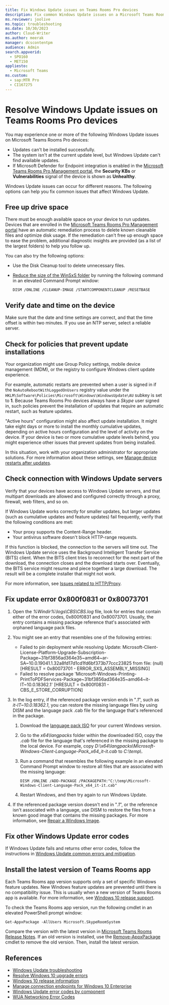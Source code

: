 ```yaml
---
title: Fix Windows Update issues on Teams Rooms Pro devices
description: Fix common Windows Update issues on a Microsoft Teams Rooms Pro device.
ms.reviewer: joolive
ms.topic: troubleshooting
ms.date: 10/30/2023
author: Cloud-Writer
ms.author: meerak
manager: dcscontentpm
audience: Admin
search.appverid: 
  - SPO160
  - MET150
appliesto: 
  - Microsoft Teams
ms.custom: 
  - sap:MTR Pro
  - CI167275
---
```

# Resolve Windows Update issues on Teams Rooms Pro devices

You may experience one or more of the following Windows Update issues on Microsoft Teams Rooms Pro devices:

- Updates can't be installed successfully.
- The system isn't at the current update level, but Windows Update can't find available updates.
- If Microsoft Defender for Endpoint integration is enabled in the [Microsoft Teams Rooms Pro Management portal](https://portal.rooms.microsoft.com/), the **Security KBs** or **Vulnerabilities** signal of the device is shown as **Unhealthy**.

Windows Update issues can occur for different reasons. The following options can help you fix common issues that affect Windows Update.

## Free up drive space

There must be enough available space on your device to run updates. Devices that are enrolled in the [Microsoft Teams Rooms Pro Management portal](https://portal.rooms.microsoft.com/) have an automatic remediation process to delete known cleanable files and optimize disk usage. If the remediation can't free up enough space to ease the problem, additional diagnostic insights are provided (as a list of the largest folders) to help you follow up.

You can also try the following options:

- Use the Disk Cleanup tool to delete unnecessary files.
- [Reduce the size of the WinSxS folder](/windows-hardware/manufacture/desktop/clean-up-the-winsxs-folder) by running the following command in an elevated Command Prompt window:

   ```console
   DISM /ONLINE /CLEANUP-IMAGE /STARTCOMPONENTCLEANUP /RESETBASE
   ```

## Verify date and time on the device

Make sure that the date and time settings are correct, and that the time offset is within two minutes. If you use an NTP server, select a reliable server.

## Check for policies that prevent update installations

Your organization might use Group Policy settings, mobile device management (MDM), or the registry to configure Windows client update experience.

For example, automatic restarts are prevented when a user is signed in if the `NoAutoRebootWithLoggedOnUsers` registry value under the `HKLM\Software\Policies\Microsoft\Windows\WindowsUpdate\AU` subkey is set to **1**. Because Teams Rooms Pro devices always have a *Skype* user signed in, such policies prevent the installation of updates that require an automatic restart, such as feature updates.

"Active hours" configuration might also affect update installation. It might take eight days or more to install the monthly cumulative updates, depending on active hours configuration and the level of activity on the device. If your device is two or more cumulative update levels behind, you might experience other issues that prevent updates from being installed.

In this situation, work with your organization administrator for appropriate solutions. For more information about these settings, see [Manage device restarts after updates](/windows/deployment/update/waas-restart).

## Check connection with Windows Update servers

Verify that your devices have access to Windows Update servers, and that multipart downloads are allowed and configured correctly through a proxy, firewall, web filters, and so on.

If Windows Update works correctly for smaller updates, but larger updates (such as cumulative updates and feature updates) fail frequently, verify that the following conditions are met:

- Your proxy supports the Content-Range header.
- Your antivirus software doesn't block HTTP-range requests.

If this function is blocked, the connection to the servers will time out. The Windows Update service uses the Background Intelligent Transfer Service (BITS) client. When the BITS client tries to reconnect for the next part of the download, the connection closes and the download starts over. Eventually, the BITS service might resume and piece together a large download. The result will be a complete installer that might not work.

For more information, see [Issues related to HTTP/Proxy](/windows/deployment/update/windows-update-troubleshooting#issues-related-to-httpproxy).

## Fix update error 0x800f0831 or 0x80073701

1. Open the *%Windir%\logs\CBS\CBS.log* file, look for entries that contain either of the error codes, 0x800f0831 and 0x80073701. Usually, the entry contains a missing package reference that's associated with orphaned language pack files.
2. You might see an entry that resembles one of the following entries:

   - Failed to pin deployment while resolving Update: Microsoft-Client-License-Platform-Upgrade-Subscription-Package~31bf3856ad364e35~amd64~ar-SA~10.0.19041.1.32a8fd17d1cd1fd6bf373b77ccc23825 from file: (null) [HRESULT = 0x80073701 - ERROR_SXS_ASSEMBLY_MISSING]
   - Failed to resolve package 'Microsoft-Windows-Printing-PrintToPDFServices-Package~31bf3856ad364e35~amd64~it-IT~10.0.18362.1' [HRESULT = 0x800f0831 - CBS_E_STORE_CORRUPTION]
3. In the log entry, if the referenced package version ends in "*.1*", such as *it-IT~10.0.18362.1*, you can restore the missing language files by using DISM and the language pack .cab file for the language that's referenced in the package.

   1. Download the [language pack ISO](/azure/virtual-desktop/language-packs#prerequisites) for your current Windows version.
   1. Go to the *x64\langpacks* folder within the downloaded ISO, copy the *.cab* file for the language that's referenced in the missing package to the local device. For example, copy *D:\x64\langpacks\Microsoft-Windows-Client-Language-Pack_x64_it-it.cab* to *C:\temp\\*.
   1. Run a command that resembles the following example in an elevated Command Prompt window to restore all files that are associated with the missing language:

      ```console
      DISM /ONLINE /ADD-PACKAGE /PACKAGEPATH:"C:\temp\Microsoft-Windows-Client-Language-Pack_x64_it-it.cab"
      ```

   1. Restart Windows, and then try again to run Windows Update.

4. If the referenced package version doesn't end in "*.1*", or the reference isn't associated with a language, use DISM to restore the files from a known good image that contains the missing packages. For more information, see [Repair a Windows Image](/windows-hardware/manufacture/desktop/repair-a-windows-image?view=windows-10&preserve-view=true).

## Fix other Windows Update error codes

If Windows Update fails and returns other error codes, follow the instructions in [Windows Update common errors and mitigation](/windows/deployment/update/windows-update-errors).

## Install the latest version of Teams Rooms app

Each Teams Rooms app version supports only a set of specific Windows feature updates. New Windows feature updates are prevented until there is no compatibility issue. This is usually when a new version of Teams Rooms app is available. For more information, see [Windows 10 release support](/microsoftteams/rooms/rooms-lifecycle-support#windows-10-release-support).

To check the Teams Rooms app version, run the following cmdlet in an elevated PowerShell prompt window:

```console
Get-AppxPackage -AllUsers Microsoft.SkypeRoomSystem
```

Compare the version with the latest version in [Microsoft Teams Rooms Release Notes](/microsoftteams/rooms/rooms-release-note). If an old version is installed, use the [Remove-AppxPackage](/powershell/module/appx/remove-appxpackage?view=windowsserver2019-ps&preserve-view=true) cmdlet to remove the old version. Then, install the latest version.

## References

- [Windows Update troubleshooting](/windows/deployment/update/windows-update-troubleshooting)
- [Resolve Windows 10 upgrade errors](/windows/deployment/upgrade/resolve-windows-10-upgrade-errors)
- [Windows 10 release information](/windows/release-health/release-information)
- [Manage connection endpoints for Windows 10 Enterprise](/windows/privacy/manage-windows-21h2-endpoints)
- [Windows Update error codes by component](/windows/deployment/update/windows-update-error-reference)
- [WUA Networking Error Codes](/previous-versions/windows/desktop/aa387293(v=vs.85))
